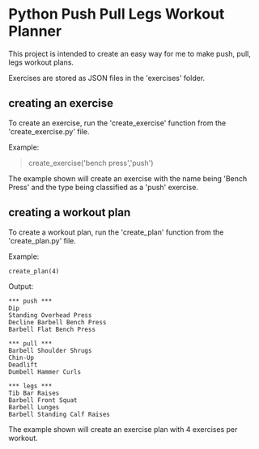 # Python Push Pull Legs Workout Planner

This project is intended to create an easy way for me to make push, pull, legs
workout plans.

Exercises are stored as JSON files in the 'exercises' folder.

## creating an exercise

To create an exercise, run the 'create_exercise' function from the 
'create_exercise.py' file. 

Example:

> create_exercise('bench press','push')

The example shown will create an exercise with the name being 'Bench Press'
and the type being classified as a 'push' exercise. 

## creating a workout plan

To create a workout plan, run the 'create_plan' function from the 
'create_plan.py' file. 

Example:

    create_plan(4)

Output:

    *** push ***
    Dip
    Standing Overhead Press
    Decline Barbell Bench Press
    Barbell Flat Bench Press
    
    *** pull ***
    Barbell Shoulder Shrugs
    Chin-Up
    Deadlift
    Dumbell Hammer Curls
    
    *** legs ***
    Tib Bar Raises
    Barbell Front Squat
    Barbell Lunges
    Barbell Standing Calf Raises

The example shown will create an exercise plan with 4 exercises per workout.
